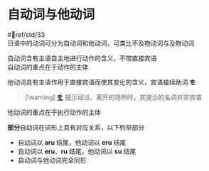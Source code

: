 # 自动词与他动词  
 #📖ref/std/33  
日语中的动词可分为自动词和他动词，可类比不及物动词与及物动词  

自动词含有主语自主地进行动作的含义，不带直接宾语  
自动词的重点在于动作的主体  

他动词具有主语作用于直接宾语而使其变化的含义，宾语接续助词 **を**  
> [!warning] [**を**](../4.particle/1.basic%20particle/を.md) 提示经过、离开的场所时，其提示的名词并非宾语  

他动词的重点在于执行动作的主体  

**部分**自动词在词形上具有对应关系，以下列举部分  
- 自动词以 **aru** 结尾，他动词以 **eru** 结尾  
- 自动词以 **eru**、**ru** 结尾，他动词以 **su** 结尾  
- 自动词与他动词完全同形  
